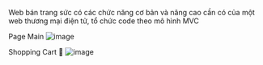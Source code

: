  Web bán trang sức có các chức năng cơ bản và nâng cao cần có của một web thương mại điện tử, tổ chức code theo mô hình MVC

Page Main 
![image](https://user-images.githubusercontent.com/100463478/228277753-835b8893-7126-4ed5-aa0e-e8c34e5d9e7b.png)

Shopping Cart 🛒
![image](https://user-images.githubusercontent.com/100463478/228278721-751e5024-2db4-42fe-a32a-d9dcb89f5d34.png)
